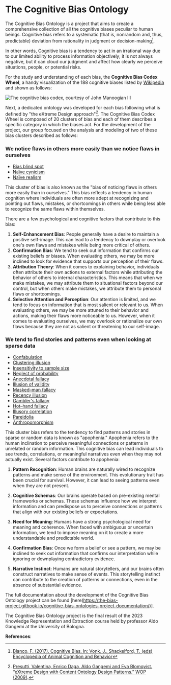 # The Cognitive Bias Ontology

The Cognitive Bias Ontology is a project that aims to create a comprehensive collection of all the cognitive biases peculiar to human beings. Cognitive bias refers to a systematic (that is, nonrandom and, thus, predictable) deviation from rationality in judgment or decision-making[^1]. 

In other words, Cognitive bias is a tendency to act in an irrational way due to our limited ability to process information objectively; it is not always negative, but it can cloud our judgment and affect how clearly we perceive situations, people, or potential risks. 

For the study and understanding of each bias, the 	**Cognitive Bias Codex Wheel**, a handy visualization of the 188 cognitive biases listed by [Wikipedia](https://en.wikipedia.org/wiki/List_of_cognitive_biases) and shown as follows:

![The cognitive bias codex, courtesy of John Manoogian III](https://upload.wikimedia.org/wikipedia/commons/6/65/Cognitive_bias_codex_en.svg "©John Manoogian III")

Next, a dedicated ontology was developed for each bias following what is defined by "the eXtreme Design approach"[^2]. The Cognitive Bias Codex Wheel is composed of 20 clusters of bias and each of them describes a specific category in which the biases act. For the development of the project, our group focused on the analysis and modeling of two of these bias clusters described as follows:

### We notice flaws in others more easily than we notice flaws in ourselves ###
+ [Bias blind spot](https://en.wikipedia.org/wiki/Bias_blind_spot)
+ [Naïve cynicism](https://en.wikipedia.org/wiki/Na%C3%AFve_cynicism)
+ [Naïve realism](https://en.wikipedia.org/wiki/Na%C3%AFve_realism_(psychology))

This cluster of bias is also known as the "bias of noticing flaws in others more easily than in ourselves." This bias reflects a tendency in human cognition where individuals are often more adept at recognizing and pointing out flaws, mistakes, or shortcomings in others while being less able to recognize the same flaws within themselves.

There are a few psychological and cognitive factors that contribute to this bias:
1. **Self-Enhancement Bias**: People generally have a desire to maintain a positive self-image. This can lead to a tendency to downplay or overlook one's own flaws and mistakes while being more critical of others.
2. **Confirmation Bias**: We tend to seek out information that confirms our existing beliefs or biases. When evaluating others, we may be more inclined to look for evidence that supports our perception of their flaws.
3. **Attribution Theory**: When it comes to explaining behavior, individuals often attribute their own actions to external factors while attributing the behavior of others to internal characteristics. This means that when we make mistakes, we may attribute them to situational factors beyond our control, but when others make mistakes, we attribute them to personal flaws or shortcomings.
4. **Selective Attention and Perception**: Our attention is limited, and we tend to focus on information that is most salient or relevant to us. When evaluating others, we may be more attuned to their behavior and actions, making their flaws more noticeable to us. However, when it comes to evaluating ourselves, we may overlook or rationalize our own flaws because they are not as salient or threatening to our self-image.

### We tend to find stories and patterns even when looking at sparse data ###
+ [Confabulation](https://en.wikipedia.org/wiki/Confabulation)
+ [Clustering illusion](https://en.wikipedia.org/wiki/Clustering_illusion)
+ [Insensitivity to sample size](https://en.wikipedia.org/wiki/Insensitivity_to_sample_size)
+ [Neglect of probability](https://en.wikipedia.org/wiki/Neglect_of_probability)
+ [Anecdotal fallacy](https://en.wikipedia.org/wiki/Anecdotal_evidence)
+ [Illusion of validity](https://en.wikipedia.org/wiki/Illusion_of_validity)
+ [Masked–man fallacy](https://en.wikipedia.org/wiki/Masked-man_fallacy)
+ [Recency illusion](https://en.wikipedia.org/wiki/Recency_illusion)
+ [Gambler's fallacy](https://en.wikipedia.org/wiki/Gambler's_fallacy)
+ [Hot–hand fallacy](https://en.wikipedia.org/wiki/Hot_hand)
+ [Illusory correlation](https://en.wikipedia.org/wiki/Illusory_correlation)
+ [Pareidolia](https://en.wikipedia.org/wiki/Pareidolia)
+ [Anthropomorphism](https://en.wikipedia.org/wiki/Anthropomorphism#Psychology)

This cluster bias refers to the tendency to find patterns and stories in sparse or random data is known as "apophenia." Apophenia refers to the human inclination to perceive meaningful connections or patterns in unrelated or random information. This cognitive bias can lead individuals to see trends, correlations, or meaningful narratives even when they may not actually exist. Several factors contribute to apophenia:

1. **Pattern Recognition**: Human brains are naturally wired to recognize patterns and make sense of the environment. This evolutionary trait has been crucial for survival. However, it can lead to seeing patterns even when they are not present.

2. **Cognitive Schemas**: Our brains operate based on pre-existing mental frameworks or schemas. These schemas influence how we interpret information and can predispose us to perceive connections or patterns that align with our existing beliefs or expectations.

3. **Need for Meaning**: Humans have a strong psychological need for meaning and coherence. When faced with ambiguous or uncertain information, we tend to impose meaning on it to create a more understandable and predictable world.

4. **Confirmation Bias**: Once we form a belief or see a pattern, we may be inclined to seek out information that confirms our interpretation while ignoring or downplaying contradictory evidence.

5. **Narrative Instinct**: Humans are natural storytellers, and our brains often construct narratives to make sense of events. This storytelling instinct can contribute to the creation of patterns or connections, even in the absence of substantial evidence.

The full documentation about the development of the Cognitive Bias Ontology project can be found [here(https://the-bias-project.gitbook.io/cognitive-bias-ontologies-project-documentation/)].

The Cognitive Bias Ontology project is the final result of the 2023 Knowledge Representation and Extraction course held by professor Aldo Gangemi at the University of Bologna.

**References**:
[^1]:[Blanco, F. (2017). Cognitive Bias. In: Vonk, J., Shackelford, T. (eds) Encyclopedia of Animal Cognition and Behavior](https://link.springer.com/referenceworkentry/10.1007/978-3-319-47829-6_1244-1)
[^2]:[Presutti, Valentina, Enrico Daga, Aldo Gangemi and Eva Blomqvist. “eXtreme Design with Content Ontology Design Patterns.” WOP (2009)](https://ceur-ws.org/Vol-516/pap21.pdf).


